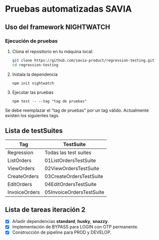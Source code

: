 Pruebas automatizadas SAVIA
===

## Uso del framework NIGHTWATCH

### Ejecución de pruebas

1. Clona el repositorio en tu máquina local:

   ```bash
   git clone https://github.com/savia-product/regression-testing.git
   cd regression-testing

2. Instala la dependencia

    ```
    npm init nightwatch
    
3. Ejecutar las pruebas

    ```
    npm test -- --tag "tag de pruebas"

Se debe reemplazar el "tag de pruebas" por un tag válido.
Actualmente existen los siguientes tags.

## Lista de testSuites

| Tag | TestSuite |
| -------- | -------- |
| Regression     | Todas las test suites     |
| ListOrders     | 01ListOrdersTestSuite     |
| ViewOrders     | 02ViewOrdersTestSuite     |
| CreateOrders     | 03CreateOrdersTestSuite     |
| EditOrders     | 04EditOrdersTestSuite     |
| InvoiceOrders     | 05InvoiceOrdersTestSuite     |

## Lista de tareas iteración 2

- [X] Añadir dependencias **standard**, **husky**, **snazzy**.
- [X] Implementación de BYPASS para LOGIN con OTP permanente.
- [X] Construcción de pipeline para PROD y DEVELOP.

